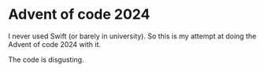 # Advent of code 2024

I never used Swift (or barely in university). So this is my attempt at doing the Advent of code 2024 with it.

The code is disgusting.
